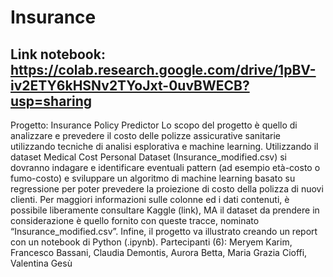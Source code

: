 # Insurance

## Link notebook: https://colab.research.google.com/drive/1pBV-iv2ETY6kHSNv2TYoJxt-0uvBWECB?usp=sharing 

Progetto: Insurance Policy Predictor 
Lo scopo del progetto è quello di analizzare e prevedere il costo delle polizze assicurative sanitarie utilizzando tecniche di analisi esplorativa e machine learning. Utilizzando il dataset Medical Cost Personal Dataset (Insurance_modified.csv) si dovranno indagare e identificare eventuali pattern (ad esempio età-costo o fumo-costo) e sviluppare un algoritmo di machine learning basato su regressione per poter prevedere la proiezione di costo della polizza di nuovi clienti. Per maggiori informazioni sulle colonne ed i dati contenuti, è possibile liberamente consultare Kaggle (link), MA il dataset da prendere in considerazione è quello fornito con queste tracce, nominato “Insurance_modified.csv”.
Infine, il progetto va illustrato creando un report con un notebook di Python (.ipynb).
Partecipanti (6): Meryem Karim, Francesco Bassani, Claudia Demontis, Aurora Betta, Maria Grazia Cioffi, Valentina Gesù

